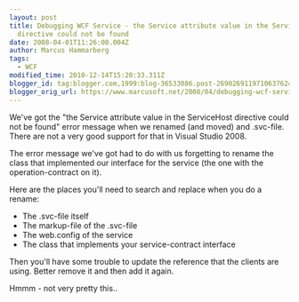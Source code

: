 ```yaml
---
layout: post
title: Debugging WCF Service - the Service attribute value in the ServiceHost
  directive could not be found
date: 2008-04-01T11:26:00.004Z
author: Marcus Hammarberg
tags:
  - WCF
modified_time: 2010-12-14T15:20:33.311Z
blogger_id: tag:blogger.com,1999:blog-36533086.post-2690269119710637624
blogger_orig_url: https://www.marcusoft.net/2008/04/debugging-wcf-service-service-attribute.html
---
```



We've got the "the Service attribute value in the ServiceHost
directive could not be found" error message when we renamed (and moved)
and .svc-file. There are not a very good
support for that in Visual Studio 2008.

The error message we've got had to do with us forgetting to rename the
class that implemented our interface for the service (the
one with the operation-contract on it).

Here are the places you'll need to search and replace when you
do a rename:

- The .svc-file itself
- The markup-file of the .svc-file
- The web.config of the service
- The class that implements your service-contract interface

Then you'll have some trouble to update the reference that the clients
are using. Better remove it and then add it again.

Hmmm -
not very pretty this..
